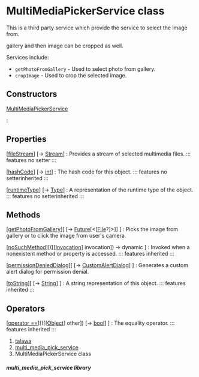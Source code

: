 
<div>

# MultiMediaPickerService class

</div>


This is a third party service which provide the service to select the
image from.

gallery and then image can be cropped as well.

Services include:

-   `getPhotoFromGallery` - Used to select photo from gallery.
-   `cropImage` - Used to crop the selected image.



## Constructors

[MultiMediaPickerService](../services_third_party_service_multi_media_pick_service/MultiMediaPickerService/MultiMediaPickerService.md)

:   



## Properties

[[fileStream](../services_third_party_service_multi_media_pick_service/MultiMediaPickerService/fileStream.md)] [→ [Stream](https://api.flutter.dev/flutter/dart-core/Stream-class.html)]
:   Provides a stream of selected multimedia files.
    ::: features
    no setter
    :::

[[hashCode](https://api.flutter.dev/flutter/dart-core/Object/hashCode.html)] [→ [int](https://api.flutter.dev/flutter/dart-core/int-class.html)]
:   The hash code for this object.
    ::: features
    no setterinherited
    :::

[[runtimeType](https://api.flutter.dev/flutter/dart-core/Object/runtimeType.html)] [→ [Type](https://api.flutter.dev/flutter/dart-core/Type-class.html)]
:   A representation of the runtime type of the object.
    ::: features
    no setterinherited
    :::



## Methods

[[getPhotoFromGallery](../services_third_party_service_multi_media_pick_service/MultiMediaPickerService/getPhotoFromGallery.md)][ [→ [Future](https://api.flutter.dev/flutter/dart-core/Future-class.html)[\<[[File](https://api.flutter.dev/flutter/dart-io/File-class.html)?]\>]] ]
:   Picks the image from gallery or to click the image from user\'s
    camera.

[[noSuchMethod](https://api.flutter.dev/flutter/dart-core/Object/noSuchMethod.html)][([[[Invocation](https://api.flutter.dev/flutter/dart-core/Invocation-class.md)] invocation]) → dynamic ]
:   Invoked when a nonexistent method or property is accessed.
    ::: features
    inherited
    :::

[[permissionDeniedDialog](../services_third_party_service_multi_media_pick_service/MultiMediaPickerService/permissionDeniedDialog.md)][ [→ [CustomAlertDialog](../widgets_custom_alert_dialog/CustomAlertDialog-class.md)] ]
:   Generates a custom alert dialog for permission denial.

[[toString](https://api.flutter.dev/flutter/dart-core/Object/toString.html)][ [→ [String](https://api.flutter.dev/flutter/dart-core/String-class.html)] ]
:   A string representation of this object.
    ::: features
    inherited
    :::



## Operators

[[operator ==](https://api.flutter.dev/flutter/dart-core/Object/operator_equals.html)][([[[Object](https://api.flutter.dev/flutter/dart-core/Object-class.md)] other]) [→ [bool](https://api.flutter.dev/flutter/dart-core/bool-class.html)] ]
:   The equality operator.
    ::: features
    inherited
    :::







1.  [talawa](../index.md)
2.  [multi_media_pick_service](../services_third_party_service_multi_media_pick_service/)
3.  MultiMediaPickerService class

##### multi_media_pick_service library







